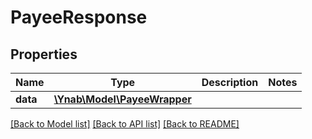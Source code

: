 # PayeeResponse

## Properties
Name | Type | Description | Notes
------------ | ------------- | ------------- | -------------
**data** | [**\Ynab\Model\PayeeWrapper**](PayeeWrapper.md) |  | 

[[Back to Model list]](../README.md#documentation-for-models) [[Back to API list]](../README.md#documentation-for-api-endpoints) [[Back to README]](../README.md)


